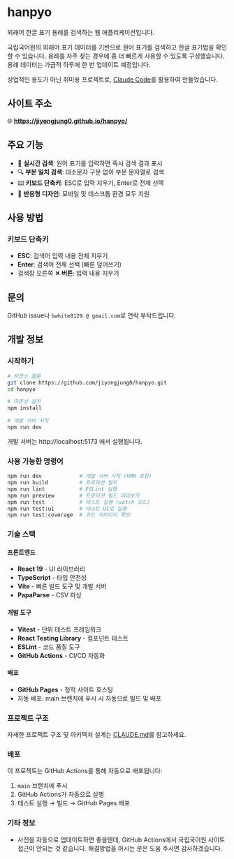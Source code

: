 # hanpyo

외래어 한글 표기 용례를 검색하는 웹 애플리케이션입니다.

국립국어원의 외래어 표기 데이터를 기반으로 원어 표기를 검색하고 한글 표기법을 확인할 수 있습니다. 용례를 자주 찾는 경우에 좀 더 빠르게 사용할 수 있도록 구성했습니다.
용례 데이터는 가급적 하루에 한 번 업데이트 예정입니다.

상업적인 용도가 아닌 취미용 프로젝트로, [Claude Code](https://www.claude.com/product/claude-code)를 활용하여 만들었습니다.

## 사이트 주소

🌐 **https://jiyongjung0.github.io/hanpyo/**

## 주요 기능

- 📝 **실시간 검색**: 원어 표기를 입력하면 즉시 검색 결과 표시
- 🔍 **부분 일치 검색**: 대소문자 구분 없이 부분 문자열로 검색
- ⌨️ **키보드 단축키**: ESC로 입력 지우기, Enter로 전체 선택
- 📱 **반응형 디자인**: 모바일 및 데스크톱 환경 모두 지원

## 사용 방법

### 키보드 단축키

- **ESC**: 검색어 입력 내용 전체 지우기
- **Enter**: 검색어 전체 선택 (빠른 덮어쓰기)
- 검색창 오른쪽 **✕ 버튼**: 입력 내용 지우기

## 문의

GitHub issue나 `bwhite8129 @ gmail.com`로 연락 부탁드립니다.

## 개발 정보

### 시작하기

```bash
# 저장소 클론
git clone https://github.com/jiyongjung0/hanpyo.git
cd hanpyo

# 의존성 설치
npm install

# 개발 서버 시작
npm run dev
```

개발 서버는 http://localhost:5173 에서 실행됩니다.

### 사용 가능한 명령어

```bash
npm run dev            # 개발 서버 시작 (HMR 포함)
npm run build          # 프로덕션 빌드
npm run lint           # ESLint 실행
npm run preview        # 프로덕션 빌드 미리보기
npm run test           # 테스트 실행 (watch 모드)
npm run test:ui        # 테스트 UI로 실행
npm run test:coverage  # 코드 커버리지 확인
```

### 기술 스택

#### 프론트엔드
- **React 19** - UI 라이브러리
- **TypeScript** - 타입 안전성
- **Vite** - 빠른 빌드 도구 및 개발 서버
- **PapaParse** - CSV 파싱

#### 개발 도구
- **Vitest** - 단위 테스트 프레임워크
- **React Testing Library** - 컴포넌트 테스트
- **ESLint** - 코드 품질 도구
- **GitHub Actions** - CI/CD 자동화

#### 배포
- **GitHub Pages** - 정적 사이트 호스팅
- 자동 배포: main 브랜치에 푸시 시 자동으로 빌드 및 배포

### 프로젝트 구조

자세한 프로젝트 구조 및 아키텍처 설계는 [CLAUDE.md](./CLAUDE.md)를 참고하세요.


### 배포

이 프로젝트는 GitHub Actions를 통해 자동으로 배포됩니다:

1. `main` 브랜치에 푸시
2. GitHub Actions가 자동으로 실행
3. 테스트 실행 → 빌드 → GitHub Pages 배포

### 기타 정보

* 사전을 자동으로 업데이트하면 좋을텐데, GitHub Actions에서 국립국어원 사이트 접근이 안되는 것 같습니다. 해결방법을 아시는 분은 도움 주시면 감사하겠습니다.
